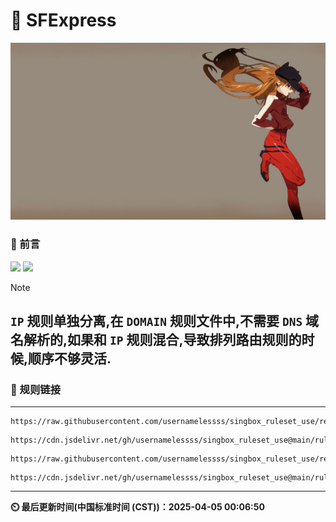 
# 🧸 SFExpress
![](https://raw.githubusercontent.com/usernamelessss/picture-bed/main/images/202504042256831.jpg)
### 📣 前言
![](https://shields.io/badge/-移除重复规则-ff69b4) ![](https://shields.io/badge/-IP&nbsp;规则单独存放不与&nbsp;DOMAIN&nbsp;等混合-green)
> [!NOTE]
**`IP` 规则单独分离,在 `DOMAIN` 规则文件中,不需要 `DNS` 域名解析的,如果和 `IP` 规则混合,导致排列路由规则的时候,顺序不够灵活.**
---

###  🔗 规则链接
---

```url
https://raw.githubusercontent.com/usernamelessss/singbox_ruleset_use/refs/heads/main/rule/SFExpress/SFExpress_No_IP.json
```

```url
https://cdn.jsdelivr.net/gh/usernamelessss/singbox_ruleset_use@main/rule/SFExpress/SFExpress_No_IP.json
```

```url
https://raw.githubusercontent.com/usernamelessss/singbox_ruleset_use/refs/heads/main/rule/SFExpress/SFExpress_No_IP.srs
```

```url
https://cdn.jsdelivr.net/gh/usernamelessss/singbox_ruleset_use@main/rule/SFExpress/SFExpress_No_IP.srs
```

---
**⏲️ 最后更新时间(中国标准时间 (CST))：2025-04-05 00:06:50**